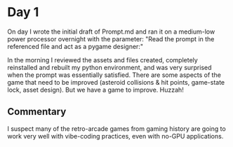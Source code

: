 # Day 1
On day I wrote the initial draft of Prompt.md and ran it on a medium-low power processor overnight with the parameter: "Read the prompt in the referenced file and act as a pygame designer:"

In the morning I reviewed the assets and files created, completely reinstalled and rebuilt my python environment, and was very surprised when the prompt was essentially satisfied. There are some aspects of the game that need to be improved (asteroid collisions & hit points, game-state lock, asset design). But we have a game to improve. Huzzah!

## Commentary
I suspect many of the retro-arcade games from gaming history are going to work very well with vibe-coding practices, even with no-GPU applications. 